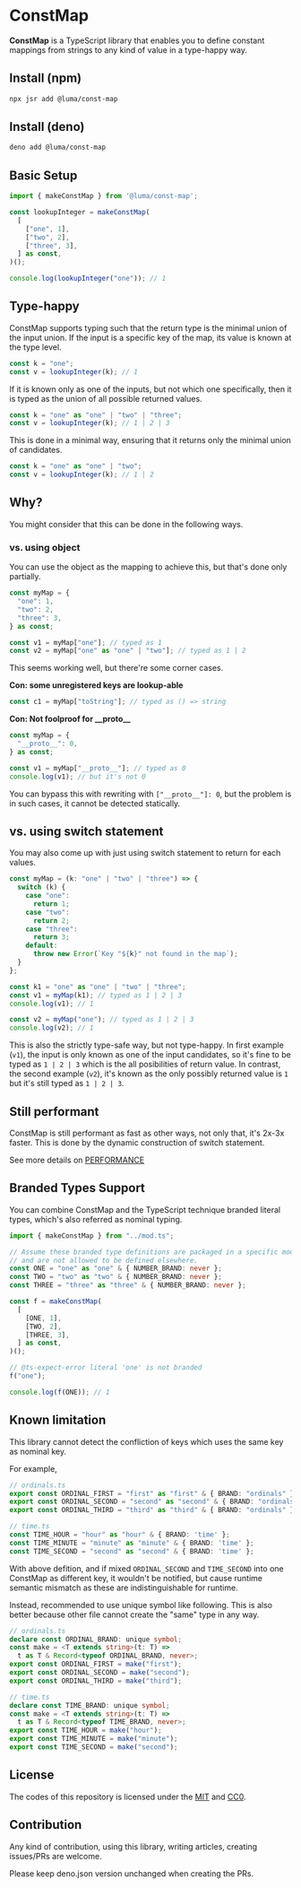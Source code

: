 # ConstMap

**ConstMap** is a TypeScript library that enables you to define constant mappings from strings to any kind of value in a type-happy way.

## Install (npm)

```sh
npx jsr add @luma/const-map
```

## Install (deno)

```sh
deno add @luma/const-map
```

## Basic Setup

```typescript
import { makeConstMap } from '@luma/const-map';

const lookupInteger = makeConstMap(
  [
    ["one", 1],
    ["two", 2],
    ["three", 3],
  ] as const,
)();

console.log(lookupInteger("one")); // 1
```

## Type-happy

ConstMap supports typing such that the return type is the minimal union of the input union.
If the input is a specific key of the map, its value is known at the type level.


```typescript
const k = "one";
const v = lookupInteger(k); // 1
```

If it is known only as one of the inputs, but not which one specifically, then it is typed as the union of all possible returned values.

```typescript
const k = "one" as "one" | "two" | "three";
const v = lookupInteger(k); // 1 | 2 | 3
```

This is done in a minimal way, ensuring that it returns only the minimal union of candidates.

```typescript
const k = "one" as "one" | "two";
const v = lookupInteger(k); // 1 | 2
```

## Why?

You might consider that this can be done in the following ways.

### vs. using object

You can use the object as the mapping to achieve this, but that's done only partially.

```typescript
const myMap = {
  "one": 1,
  "two": 2,
  "three": 3,
} as const;

const v1 = myMap["one"]; // typed as 1
const v2 = myMap["one" as "one" | "two"]; // typed as 1 | 2
```

This seems working well, but there're some corner cases.

**Con: some unregistered keys are lookup-able**

```typescript
const c1 = myMap["toString"]; // typed as () => string
```

**Con: Not foolproof for \_\_proto\_\_**

```typescript
const myMap = {
  "__proto__": 0,
} as const;

const v1 = myMap["__proto__"]; // typed as 0
console.log(v1); // but it's not 0
```

You can bypass this with rewriting with `["__proto__"]: 0`, but the problem is in such cases, it cannot be detected statically.


## vs. using switch statement

You may also come up with just using switch statement to return for each values.

```ts
const myMap = (k: "one" | "two" | "three") => {
  switch (k) {
    case "one":
      return 1;
    case "two":
      return 2;
    case "three":
      return 3;
    default:
      throw new Error(`Key "${k}" not found in the map`);
  }
};

const k1 = "one" as "one" | "two" | "three";
const v1 = myMap(k1); // typed as 1 | 2 | 3
console.log(v1); // 1

const v2 = myMap("one"); // typed as 1 | 2 | 3
console.log(v2); // 1
```

This is also the strictly type-safe way, but not type-happy.
In first example (`v1`), the input is only known as one of the input candidates, so it's fine to be typed as `1 | 2 | 3` which is the all posibilities of return value.
In contrast, the second example (`v2`), it's known as the only possibly returned value is `1` but it's still typed as `1 | 2 | 3`.

## Still performant

ConstMap is still performant as fast as other ways, not only that, it's 2x-3x faster.
This is done by the dynamic construction of switch statement.

See more details on [PERFORMANCE](./PERFORMANCE.md)

## Branded Types Support

You can combine ConstMap and the TypeScript technique branded literal types, which's also referred as nominal typing.

```ts
import { makeConstMap } from "../mod.ts";

// Assume these branded type definitions are packaged in a specific module
// and are not allowed to be defined elsewhere.
const ONE = "one" as "one" & { NUMBER_BRAND: never };
const TWO = "two" as "two" & { NUMBER_BRAND: never };
const THREE = "three" as "three" & { NUMBER_BRAND: never };

const f = makeConstMap(
  [
    [ONE, 1],
    [TWO, 2],
    [THREE, 3],
  ] as const,
)();

// @ts-expect-error literal 'one' is not branded
f("one");

console.log(f(ONE)); // 1
```

## Known limitation

This library cannot detect the confliction of keys which uses the same key as nominal key.

For example,

```ts
// ordinals.ts
export const ORDINAL_FIRST = "first" as "first" & { BRAND: "ordinals" };
export const ORDINAL_SECOND = "second" as "second" & { BRAND: "ordinals" };
export const ORDINAL_THIRD = "third" as "third" & { BRAND: "ordinals" };

// time.ts
const TIME_HOUR = "hour" as "hour" & { BRAND: 'time' };
const TIME_MINUTE = "minute" as "minute" & { BRAND: 'time' };
const TIME_SECOND = "second" as "second" & { BRAND: 'time' };
```

With above defition, and if mixed `ORDINAL_SECOND` and `TIME_SECOND` into one ConstMap as different key, it wouldn't be notified, but cause runtime semantic mismatch as these are indistinguishable for runtime.

Instead, recommended to use unique symbol like following. This is also better because other file cannot create the "same" type in any way.

```ts
// ordinals.ts
declare const ORDINAL_BRAND: unique symbol;
const make = <T extends string>(t: T) =>
  t as T & Record<typeof ORDINAL_BRAND, never>;
export const ORDINAL_FIRST = make("first");
export const ORDINAL_SECOND = make("second");
export const ORDINAL_THIRD = make("third");

// time.ts
declare const TIME_BRAND: unique symbol;
const make = <T extends string>(t: T) =>
  t as T & Record<typeof TIME_BRAND, never>;
export const TIME_HOUR = make("hour");
export const TIME_MINUTE = make("minute");
export const TIME_SECOND = make("second");
```

## License

The codes of this repository is licensed under the [MIT](https://github.com/LumaKernel/const-map-ts?tab=MIT-2-ov-file) and [CC0](https://github.com/LumaKernel/const-map-ts?tab=CC0-1.0-1-ov-file).

## Contribution

Any kind of contribution, using this library, writing articles, creating issues/PRs are welcome.

Please keep deno.json version unchanged when creating the PRs.
